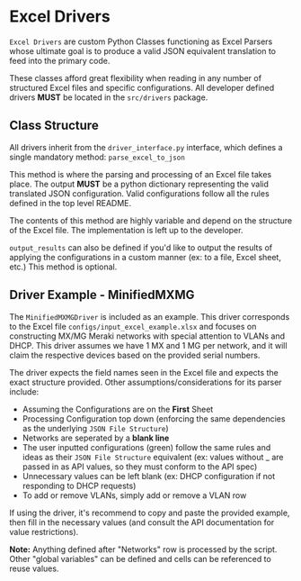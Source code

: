 # Excel Drivers

`Excel Drivers` are custom Python Classes functioning as Excel Parsers whose ultimate goal is to produce a valid JSON equivalent translation to feed into the primary code.

These classes afford great flexibility when reading in any number of structured Excel files and specific configurations. All developer defined drivers **MUST** be located in the `src/drivers` package.

## Class Structure
All drivers inherit from the `driver_interface.py` interface, which defines a single mandatory method: `parse_excel_to_json`

This method is where the parsing and processing of an Excel file takes place. The output **MUST** be a python dictionary representing the valid translated JSON configuration. Valid configurations follow all the rules defined in the top level README.

The contents of this method are highly variable and depend on the structure of the Excel file. The implementation is left up to the developer.

`output_results` can also be defined if you'd like to output the results of applying the configurations in a custom manner (ex: to a file, Excel sheet, etc.)
This method is optional.

## Driver Example - MinifiedMXMG

The `MinifiedMXMGDriver` is included as an example. This driver corresponds to the Excel file `configs/input_excel_example.xlsx` and focuses on constructing MX/MG Meraki networks with special attention to VLANs and DHCP.
This driver assumes we have 1 MX and 1 MG per network, and it will claim the respective devices based on the provided serial numbers.

The driver expects the field names seen in the Excel file and expects the exact structure provided. Other assumptions/considerations for its parser include:
* Assuming the Configurations are on the **First** Sheet
* Processing Configuration top down (enforcing the same dependencies as the underlying `JSON File Structure`)
* Networks are seperated by a **blank line**
* The user inputted configurations (green) follow the same rules and ideas as their `JSON File Structure` equivalent (ex: values without _ are passed in as API values, so they must conform to the API spec)
* Unnecessary values can be left blank (ex: DHCP configuration if not responding to DHCP requests)
* To add or remove VLANs, simply add or remove a VLAN row

If using the driver, it's recommend to copy and paste the provided example, then fill in the necessary values (and consult the API documentation for value restrictions).

**Note:** Anything defined after "Networks" row is processed by the script. Other "global variables" can be defined and cells can be referenced to reuse values.